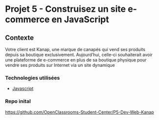 # Projet 5 - Construisez un site e-commerce en JavaScript #

## Contexte ## 
Votre client est Kanap, une marque de canapés qui vend ses produits depuis sa boutique exclusivement. Aujourd’hui, celle-ci souhaiterait avoir une plateforme de e-commerce en plus de sa boutique physique pour vendre ses produits sur Internet via un site dynamique

### Technologies utilisées ###
- [Javascript]

### Repo inital ### 
https://github.com/OpenClassrooms-Student-Center/P5-Dev-Web-Kanap

   [Javascript]: <https://www.javascript.com/>

[//]: # (order for gitfolio)
